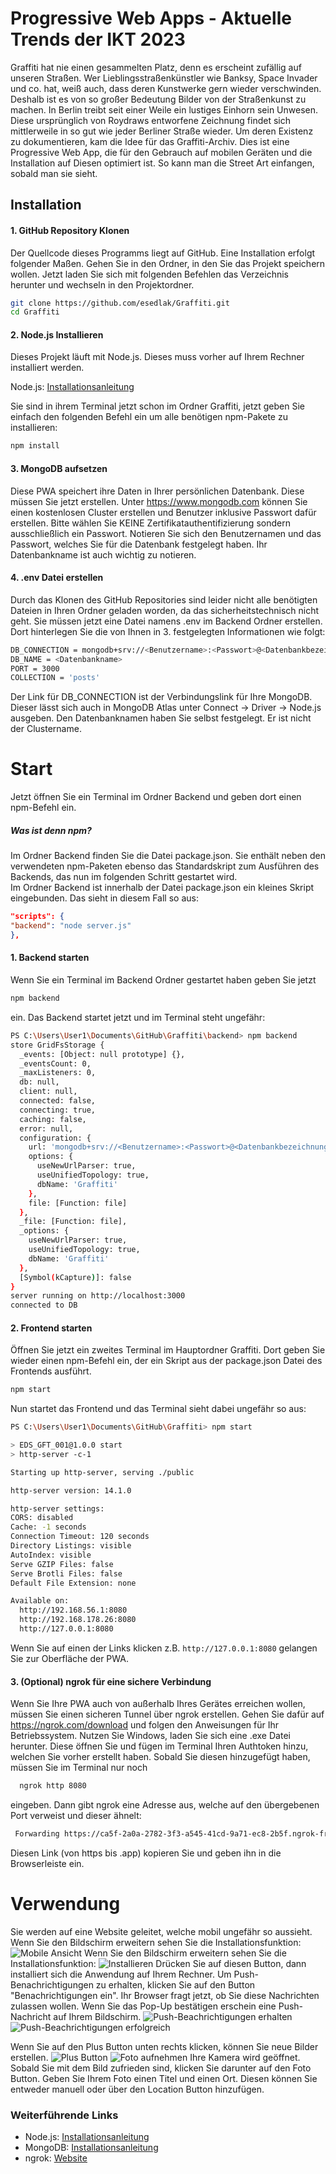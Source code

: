 # Progressive Web Apps - Aktuelle Trends der IKT 2023

Graffiti hat nie einen gesammelten Platz, denn es erscheint zufällig auf unseren Straßen. Wer Lieblingsstraßenkünstler wie Banksy, Space Invader und co. hat, weiß auch, dass deren Kunstwerke gern wieder verschwinden. Deshalb ist es von so großer Bedeutung Bilder von der Straßenkunst zu machen.
In Berlin treibt seit einer Weile ein lustiges Einhorn sein Unwesen. Diese ursprünglich von Roydraws entworfene Zeichnung findet sich mittlerweile in so gut wie jeder Berliner Straße wieder.
Um deren Existenz zu dokumentieren, kam die Idee für das Graffiti-Archiv. Dies ist eine Progressive Web App, die für den Gebrauch auf mobilen Geräten und die Installation auf Diesen optimiert ist. So kann man die Street Art einfangen, sobald man sie sieht.

## Installation

#### 1. GitHub Repository Klonen
Der Quellcode dieses Programms liegt auf GitHub. Eine Installation erfolgt folgender Maßen.
Gehen Sie in den Ordner, in den Sie das Projekt speichern wollen.
Jetzt laden Sie sich mit folgenden Befehlen das Verzeichnis herunter und wechseln in den Projektordner.

```bash
git clone https://github.com/esedlak/Graffiti.git
cd Graffiti
```
#### 2. Node.js Installieren
Dieses Projekt läuft mit Node.js. Dieses muss vorher auf Ihrem Rechner installiert werden. 

Node.js: [Installationsanleitung](https://nodejs.org/) 

Sie sind in ihrem Terminal jetzt schon im Ordner Graffiti, jetzt geben Sie einfach den folgenden Befehl ein um alle benötigen npm-Pakete zu installieren:

```bash
npm install
```
#### 3. MongoDB aufsetzen
Diese PWA speichert ihre Daten in Ihrer persönlichen Datenbank. Diese müssen Sie jetzt erstellen.
Unter https://www.mongodb.com können Sie einen kostenlosen Cluster erstellen und Benutzer inklusive Passwort dafür erstellen. Bitte wählen Sie KEINE Zertifikatauthentifizierung sondern ausschließlich ein Passwort. Notieren Sie sich den Benutzernamen und das Passwort, welches Sie für die Datenbank festgelegt haben. Ihr Datenbankname ist auch wichtig zu notieren.

#### 4. .env Datei erstellen
Durch das Klonen des GitHub Repositories sind leider nicht alle benötigten Dateien in Ihren Ordner geladen worden, da das sicherheitstechnisch nicht geht. Sie müssen jetzt eine Datei namens .env im Backend Ordner erstellen. Dort hinterlegen Sie die von Ihnen in 3. festgelegten Informationen wie folgt:
```bash
DB_CONNECTION = mongodb+srv://<Benutzername>:<Passwort>@<Datenbankbezeichnung>.mongodb.net/
DB_NAME = <Datenbankname>
PORT = 3000
COLLECTION = 'posts'
```
Der Link für DB_CONNECTION ist der Verbindungslink für Ihre MongoDB. Dieser lässt sich auch in MongoDB Atlas unter Connect -> Driver -> Node.js ausgeben.
Den Datenbanknamen haben Sie selbst festgelegt. Er ist nicht der Clustername.

# Start
Jetzt öffnen Sie ein Terminal im Ordner Backend und geben dort einen npm-Befehl ein.

##### Was ist denn npm?
Im Ordner Backend finden Sie die Datei package.json. Sie enthält neben den verwendeten npm-Paketen ebenso das Standardskript zum Ausführen des Backends, das nun im folgenden Schritt gestartet wird.  
Im Ordner Backend ist innerhalb der Datei package.json ein kleines Skript eingebunden. Das sieht in diesem Fall so aus:

```json
"scripts": {
"backend": "node server.js"
},
```
#### 1. Backend starten
Wenn Sie ein Terminal im Backend Ordner gestartet haben geben Sie jetzt
```bash
npm backend
```
ein. Das Backend startet jetzt und im Terminal steht ungefähr:
```bash
PS C:\Users\User1\Documents\GitHub\Graffiti\backend> npm backend
store GridFsStorage {
  _events: [Object: null prototype] {},
  _eventsCount: 0,
  _maxListeners: 0,
  db: null,
  client: null,
  connected: false,
  connecting: true,
  caching: false,
  error: null,
  configuration: {
    url: 'mongodb+srv://<Benutzername>:<Passwort>@<Datenbankbezeichnung>.mongodb.net/',
    options: {
      useNewUrlParser: true,
      useUnifiedTopology: true,
      dbName: 'Graffiti'
    },
    file: [Function: file]
  },
  _file: [Function: file],
  _options: {
    useNewUrlParser: true,
    useUnifiedTopology: true,
    dbName: 'Graffiti'
  },
  [Symbol(kCapture)]: false
}
server running on http://localhost:3000
connected to DB
```
#### 2. Frontend starten
Öffnen Sie jetzt ein zweites Terminal im Hauptordner Graffiti.
Dort geben Sie wieder einen npm-Befehl ein, der ein Skript aus der package.json Datei des Frontends ausführt.
```bash
npm start
```
Nun startet das Frontend und das Terminal sieht dabei ungefähr so aus:
```bash
PS C:\Users\User1\Documents\GitHub\Graffiti> npm start

> EDS_GFT_001@1.0.0 start
> http-server -c-1

Starting up http-server, serving ./public

http-server version: 14.1.0

http-server settings:
CORS: disabled
Cache: -1 seconds
Connection Timeout: 120 seconds
Directory Listings: visible
AutoIndex: visible
Serve GZIP Files: false
Serve Brotli Files: false
Default File Extension: none

Available on:
  http://192.168.56.1:8080
  http://192.168.178.26:8080
  http://127.0.0.1:8080
```
Wenn Sie auf einen der Links klicken z.B. `http://127.0.0.1:8080` gelangen Sie zur Oberfläche der PWA.

#### 3. (Optional) ngrok für eine sichere Verbindung
Wenn Sie Ihre PWA auch von außerhalb Ihres Gerätes erreichen wollen, müssen Sie einen sicheren Tunnel über ngrok erstellen.
Gehen Sie dafür auf https://ngrok.com/download und folgen den Anweisungen für Ihr Betriebssystem. 
Nutzen Sie Windows, laden Sie sich eine .exe Datei herunter. Diese öffnen Sie und fügen im Terminal Ihren Authtoken hinzu, welchen Sie vorher erstellt haben. Sobald Sie diesen hinzugefügt haben, müssen Sie im Terminal nur noch 
```bash
  ngrok http 8080
```
eingeben. Dann gibt ngrok eine Adresse aus, welche auf den übergebenen Port verweist und dieser ähnelt:
```bash
 Forwarding https://ca5f-2a0a-2782-3f3-a545-41cd-9a71-ec8-2b5f.ngrok-free.app -> http://localhost:8080
```
Diesen Link (von https bis .app) kopieren Sie und geben ihn in die Browserleiste ein. 

# Verwendung
Sie werden auf eine Website geleitet, welche mobil ungefähr so aussieht. 
Wenn Sie den Bildschirm erweitern sehen Sie die Installationsfunktion:
![Mobile Ansicht](./public/src/images/App.jpg)
Wenn Sie den Bildschirm erweitern sehen Sie die Installationsfunktion:
![Installieren](./public/src/images/Installieren.jpg)
Drücken Sie auf diesen Button, dann installiert sich die Anwendung auf Ihrem Rechner.
Um Push-Benachrichtigungen zu erhalten, klicken Sie auf den Button "Benachrichtigungen ein". Ihr Browser fragt jetzt, ob Sie diese Nachrichten zulassen wollen. Wenn Sie das Pop-Up bestätigen erschein eine Push-Nachricht auf Ihrem Bildschirm.
![Push-Beachrichtigungen erhalten](./public/src/images/Push.jpg)
![Push-Beachrichtigungen erfolgreich](./public/src/images/SuccessfulPush.jpg)

Wenn Sie auf den Plus Button unten rechts klicken, können Sie neue Bilder erstellen.
![Plus Button](./public/src/images/Plus.jpg)
![Foto aufnehmen](./public/src/images/Bild.jpg)
Ihre Kamera wird geöffnet. Sobald Sie mit dem Bild zufrieden sind, klicken Sie darunter auf den Foto Button.
Geben Sie Ihrem Foto einen Titel und einen Ort. Diesen können Sie entweder manuell oder über den Location Button hinzufügen.


###  Weiterführende Links
- Node.js: [Installationsanleitung](https://nodejs.org/)
- MongoDB: [Installationsanleitung](https://docs.mongodb.com/manual/installation/)
- ngrok: [Website](https://ngrok.com)